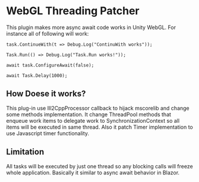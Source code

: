 # WebGL Threading Patcher

This plugin makes more async await code works in Unity WebGL.
For instance all of following will work:
```charp
task.ContinueWith(t => Debug.Log("ContinuWith works"));

Task.Run(() => Debug.Log("Task.Run works!"));

await task.ConfigureAwait(false);

await Task.Delay(1000);
```

## How Doese it works?

This plug-in use IIl2CppProcessor callback to hijack mscorelib and change some methods implementation.
It change ThreadPool methods that enqueue work items to delegate work to SynchronizationContext so all items will be executed in same thread.
Also it patch Timer implementation to use Javascript timer functionality.

## Limitation

All tasks will be executed by just one thread so any blocking calls will freeze whole application. Basically it similar to async await behavior in Blazor. 
